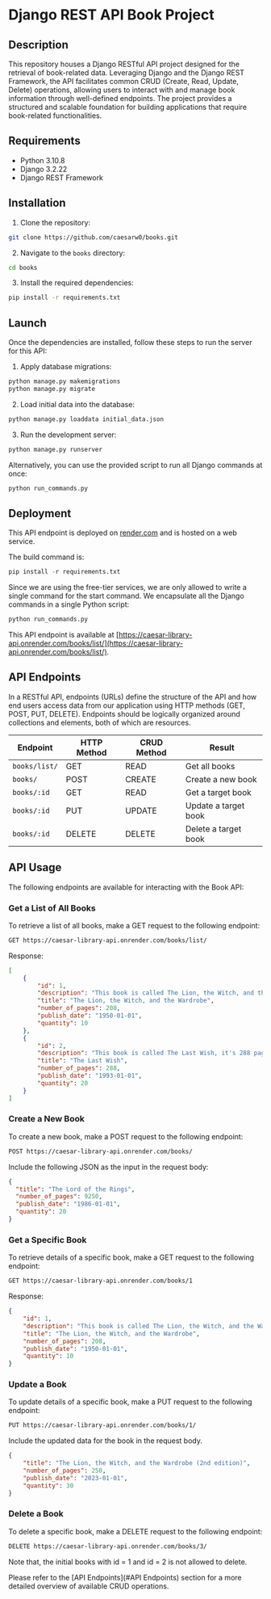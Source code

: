 # Django REST API Book Project

## Description

This repository houses a Django RESTful API project designed for the retrieval of book-related data. Leveraging Django and the Django REST Framework, the API facilitates common CRUD (Create, Read, Update, Delete) operations, allowing users to interact with and manage book information through well-defined endpoints. The project provides a structured and scalable foundation for building applications that require book-related functionalities.

## Requirements

- Python 3.10.8
- Django 3.2.22
- Django REST Framework

## Installation

1. Clone the repository:

```bash
git clone https://github.com/caesarw0/books.git
```

2. Navigate to the `books` directory:

```bash
cd books
```

3. Install the required dependencies:
    
```bash
pip install -r requirements.txt
```

## Launch
Once the dependencies are installed, follow these steps to run the server for this API:

1. Apply database migrations:

```bash
python manage.py makemigrations
python manage.py migrate
```

2. Load initial data into the database:

```bash
python manage.py loaddata initial_data.json
```

3. Run the development server:

```bash
python manage.py runserver
```

Alternatively, you can use the provided script to run all Django commands at once:

```python
python run_commands.py
```

## Deployment

This API endpoint is deployed on [render.com](https://render.com/) and is hosted on a web service.

The build command is:

```python
pip install -r requirements.txt
```

Since we are using the free-tier services, we are only allowed to write a single command for the start command. We encapsulate all the Django commands in a single Python script:

```python
python run_commands.py
```

This API endpoint is available at [https://caesar-library-api.onrender.com/books/list/](https://caesar-library-api.onrender.com/books/list/).

## API Endpoints

In a RESTful API, endpoints (URLs) define the structure of the API and how end users access data from our application using HTTP methods (GET, POST, PUT, DELETE). Endpoints should be logically organized around collections and elements, both of which are resources.

| Endpoint       | HTTP Method | CRUD Method | Result              |
| -------------- | ----------- | ----------- | ------------------- |
| `books/list/`  | GET         | READ        | Get all books       |
| `books/`       | POST        | CREATE      | Create a new book   |
| `books/:id`    | GET         | READ        | Get a target book   |
| `books/:id`    | PUT         | UPDATE      | Update a target book|
| `books/:id`    | DELETE      | DELETE      | Delete a target book|

## API Usage

The following endpoints are available for interacting with the Book API:

### Get a List of All Books

To retrieve a list of all books, make a GET request to the following endpoint:

```bash
GET https://caesar-library-api.onrender.com/books/list/
```

Response:

```JSON
[
    {
        "id": 1,
        "description": "This book is called The Lion, the Witch, and the Wardrobe, it's 208 pages long.",
        "title": "The Lion, the Witch, and the Wardrobe",
        "number_of_pages": 208,
        "publish_date": "1950-01-01",
        "quantity": 10
    },
    {
        "id": 2,
        "description": "This book is called The Last Wish, it's 288 pages long.",
        "title": "The Last Wish",
        "number_of_pages": 288,
        "publish_date": "1993-01-01",
        "quantity": 20
    }
]
```

### Create a New Book

To create a new book, make a POST request to the following endpoint:

```bash
POST https://caesar-library-api.onrender.com/books/
```

Include the following JSON as the input in the request body:

```JSON
{
  "title": "The Lord of the Rings",
  "number_of_pages": 9250,
  "publish_date": "1986-01-01",
  "quantity": 20
}
```

### Get a Specific Book

To retrieve details of a specific book, make a GET request to the following endpoint:

```bash
GET https://caesar-library-api.onrender.com/books/1
```

Response:

```JSON
{
    "id": 1,
    "description": "This book is called The Lion, the Witch, and the Wardrobe, it's 208 pages long.",
    "title": "The Lion, the Witch, and the Wardrobe",
    "number_of_pages": 208,
    "publish_date": "1950-01-01",
    "quantity": 10
}
```

### Update a Book

To update details of a specific book, make a PUT request to the following endpoint:

```bash
PUT https://caesar-library-api.onrender.com/books/1/
```

Include the updated data for the book in the request body.

```JSON
{
    "title": "The Lion, the Witch, and the Wardrobe (2nd edition)",
    "number_of_pages": 250,
    "publish_date": "2023-01-01",
    "quantity": 30
}
```

### Delete a Book

To delete a specific book, make a DELETE request to the following endpoint:

```bash
DELETE https://caesar-library-api.onrender.com/books/3/
```

Note that, the initial books with id = 1 and id = 2 is not allowed to delete.

Please refer to the [API Endpoints](#API Endpoints) section for a more detailed overview of available CRUD operations.
